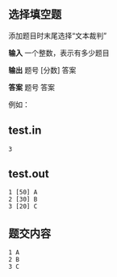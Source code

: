 **选择填空题**
----

添加题目时末尾选择“文本裁判”

**输入**
一个整数，表示有多少题目

**输出**
题号 [分数] 答案

**答案**
题号 答案


例如：

test.in
----
```
3
```

test.out
----
```
1 [50] A
2 [30] B
3 [20] C
```

题交内容
----
```
1 A
2 B
3 C
```
